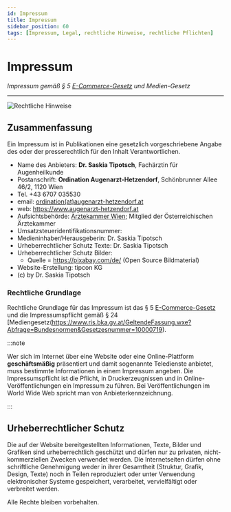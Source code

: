 ```yaml
---
id: Impressum
title: Impressum
sidebar_position: 60
tags: [Impressum, Legal, rechtliche Hinweise, rechtliche Pflichten]
---
```


# Impressum

 *Impressum gemäß § 5 [E-Commerce-Gesetz](https://www.ris.bka.gv.at/GeltendeFassung.wxe?Abfrage=Bundesnormen&Gesetzesnummer=20001703) und Medien-Gesetz*

------

![Rechtliche Hinweise](/Bilder/Rechtliche-Hinweise-Bild-2.png)

## Zusammenfassung

Ein Impressum ist in Publikationen eine gesetzlich vorgeschriebene Angabe des oder der presserechtlich für den Inhalt Verantwortlichen.

- Name des Anbieters:  **Dr. Saskia Tipotsch**, Fachärztin für Augenheilkunde
- Postanschrift: **Ordination Augenarzt-Hetzendorf**, Schönbrunner Allee 46/2, 1120 Wien
- Tel. +43 6707 035530
- email: [ordination(at)augenarzt-hetzendorf.at](ordination@augenarzt-hetzendorf.at)
- web: https://www.augenarzt-hetzendorf.at
- Aufsichtsbehörde: [Ärztekammer Wien](https://www.aekwien.at/); Mitglied der Österreichischen Ärztekammer 
- Umsatzsteueridentifikationsnummer:
- Medieninhaber/Herausgeberin: Dr. Saskia Tipotsch
- Urheberrechtlicher Schutz Texte: Dr. Saskia Tipotsch
- Urheberrechtlicher Schutz Bilder: 
  - Quelle = https://pixabay.com/de/ (Open Source Bildmaterial)
- Website-Erstellung: tipcon KG
- (c) by Dr. Saskia Tipotsch



### Rechtliche Grundlage

Rechtliche Grundlage für das Impressum ist das § 5 [E-Commerce-Gesetz](https://www.ris.bka.gv.at/GeltendeFassung.wxe?Abfrage=Bundesnormen&Gesetzesnummer=20001703) und die Impressumspflicht gemäß § 24 [Mediengesetz(https://www.ris.bka.gv.at/GeltendeFassung.wxe?Abfrage=Bundesnormen&Gesetzesnummer=10000719). 

:::note

Wer sich im Internet über eine Website oder eine Online-Plattform **geschäftsmäßig** präsentiert und damit sogenannte Teledienste anbietet, muss bestimmte Informationen in einem Impressum angeben. Die Impressumspflicht ist die Pflicht, in Druckerzeugnissen und in Online-Veröffentlichungen ein Impressum zu  führen. Bei Veröffentlichungen im World Wide Web spricht man von  Anbieterkennzeichnung.

:::



## Urheberrechtlicher Schutz

Die auf der Website bereitgestellten Informationen, Texte, Bilder und Grafiken sind urheberrechtlich geschützt und dürfen nur zu privaten, nicht-kommerziellen Zwecken verwendet werden. Die Internetseiten dürfen ohne schriftliche Genehmigung weder in ihrer Gesamtheit (Struktur, Grafik, Design, Texte) noch in Teilen reproduziert oder unter Verwendung elektronischer Systeme gespeichert, verarbeitet, vervielfältigt oder verbreitet werden.

Alle Rechte bleiben vorbehalten.
